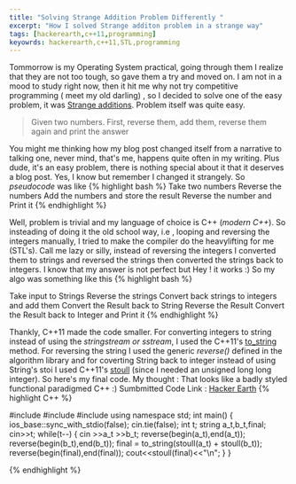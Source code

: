 ```yaml
---
title: "Solving Strange Addition Problem Differently "
excerpt: "How I solved Strange additon problem in a strange way" 
tags: [hackerearth,c++11,programming]
keyowrds: hackerearth,c++11,STL,programming 
---
```


Tommorrow is my Operating System practical, going through them I realize that they are not too tough, so gave them a try and moved on. I am not in a mood to study right now, then it hit me why not try competitive programming ( meet my old darling) , so I decided to solve one of the easy problem, it was [Strange additions](http://www.hackerearth.com/problem/algorithm/the-reversed-numbers/). Problem itself was quite easy.
<blockquote>
  Given two numbers. First, reverse them, add them, reverse them again and print the answer 
</blockquote>

You might me thinking how my blog post changed itself from a narrative to talking one, never mind, that's me, happens quite often in my writing. Plus dude, it's an easy problem, there is nothing special about it that it deserves a blog post. Yes, I know but remember I changed it strangely. So *pseudocode* was like 
 {% highlight bash %}
 Take two numbers
 Reverse the numbers 
 Add the numbers and store the result
 Reverse the number and Print it 
 {% endhighlight %}

 Well, problem is trivial and my language of choice is C++ (*modern C++*). So insteading of doing it the old school way, i.e , looping and reversing the integers manually, I tried to make the compiler do the heavylifting for me (STL's). Call me lazy or silly, instead of reversing the integers I converted them to strings and reversed the strings then converted the strings back to integers. I know that my answer is not perfect but Hey ! it works :) 
 So my algo was something like this
 {% highlight bash %}

 Take input to Strings
 Reverse the strings
 Convert back strings to integers and add them 
 Convert the Result back to String
 Reverse the Result 
 Convert the Result back to Integer and Print it 
 {% endhighlight %}

 Thankly, C++11 made the code smaller. For converting integers to string instead of using the *stringstream or sstream*, I used the C++11's [to_string](http://en.cppreference.com/w/cpp/string/basic_string/to_string) method. For reversing the string I used the generic *reverse()* defined in the algorithm library and for coverting String back to integer instead of using String's stoi I used C++11's [stoull](http://en.cppreference.com/w/cpp/string/basic_string/stoul)  (since I needed an unsigned long long integer). So here's my final code.
 My thought : That looks like a badly styled  functional paradigmed C++ :)
 Sumbmitted Code Link : [Hacker Earth](http://www.hackerearth.com/submission/986973/)
 {% highlight C++ %}

#include <iostream>
#include <string>
#include <algorithm>
using namespace std;
int main()
{
 ios_base::sync_with_stdio(false);
 cin.tie(false);
 int t;
 string a_t,b_t,final;
 cin>>t;
 while(t--)
    {
    	cin >>a_t >>b_t;
    	reverse(begin(a_t),end(a_t));
    	reverse(begin(b_t),end(b_t));
        final = to_string(stoull(a_t) + stoull(b_t));
        reverse(begin(final),end(final));
        cout<<stoull(final)<<"\n";
    }
}
 
 {% endhighlight %}

  

